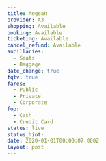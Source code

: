 ```yaml
---
title: Aegean
provider: A3
shopping: Available
booking: Available
ticketing: Available
cancel_refund: Available
ancillaries:
  - Seats
  - Baggage
date_change: true
fqtv: true
fares:
  - Public
  - Private
  - Corporate
fop:
  - Cash
  - Credit Card
status: live
status_hint: 
date: 2020-01-01T00:00:07.000Z
layout: post
---
```

